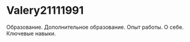 # Valery21111991

Образование. 
Дополнительное образование.
Опыт работы. 
О себе.
Ключевые навыки. 
